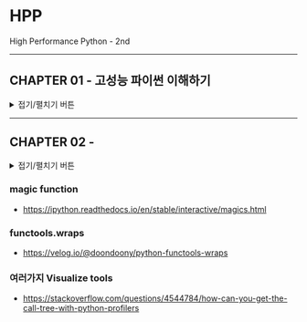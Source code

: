 # HPP
High Performance Python - 2nd

---
## CHAPTER 01 - 고성능 파이썬 이해하기

<details>
<summary>접기/펼치기 버튼</summary>
<div markdown="1"><BR />

### 이상적인 컴퓨팅

```python
import math


def check_prime(number):
    sqrt_number = math.sqrt(number)
    for i in range(2, int(sqrt_number) + 1):
        if (number / i).is_integer():
            return False
    return True


print(f"check_prime(10,000,000) = {check_prime(10_000_000)}")
print(f"check_prime(10,000,019) = {check_prime(10_000_019)}")
```
```bash
check_prime(10,000,000) = False
check_prime(10,000,019) = True
```

- 위의 코드를 CPU의 벡터화 연산을 이용하도록 작성한다고 하면...

```python
import math


def check_prime(number):
    sqrt_number = math.sqrt(number)
    numbers = range(2, int(sqrt_number) + 1)
    for i in range(0, len(numbers), 5):
        result = (number / numbers[i:(i + 5)]).is_integer()
        if any(result):
            return False
    return True


print(f"check_prime(10,000,000) = {check_prime(10_000_000)}")
print(f"check_prime(10,000,019) = {check_prime(10_000_019)}")
```

- 한 번에 5개씩 처리하는 벡터화 코드 ... 다만, 위의 코드는 동작하는 코드는 아니다.



### 파이썬의 가상 머신

```python
import timeit


def search_fast(haystack, needle):
    for item in haystack:
        if item == needle:
            return True
    return False


def search_slow(haystack, needle):
    return_value = False
    for item in haystack:
        if item == needle:
            return_value = True
    return return_value


if __name__ == "__main__":
    iterations = 10000
    haystack = list(range(1000))
    setup = "from __main__ import (haystack, needle, search_fast, search_slow)"

    needle = 5
    print(
        f"Testing search speed with {len(haystack)} items and needle close to the head of the list"
    )

    t = timeit.timeit(
        stmt="search_fast(haystack, needle)", setup=setup, number=iterations
    )
    print(f"search_fast time: {t/iterations:.5e}")

    t = timeit.timeit(
        stmt="search_slow(haystack, needle)", setup=setup, number=iterations
    )
    print(f"search_slow time: {t/iterations:.5e}")
```
```bash
Testing search speed with 1000 items and needle close to the head of the list
search_fast time: 9.84165e-07
search_slow time: 1.73868e-04
```

- 2가지 방식 모두 `O(n)` 복잡도를 갖지만, 중간에 빠져나오도록 하는 방식이 당연히 빠르다


### 모범적 작업 절차

- 문서화
- 좋은 구조
- 테스트


### 주피터 노트북 잘 다루기

- assert
- Exception - ValueError
- nbdime (https://nbdime.readthedocs.io/)

    
### 추가 공부하면 좋을 내용
- GIL (Global interpreter Lock)
  - Python은 왜 GIL 정책을 적용했을까?
  - https://www.artima.com/weblogs/viewpost.jsp?thread=214235

</div>
</details>


---
## CHAPTER 02 - 

<details>
<summary>접기/펼치기 버튼</summary>
<div markdown="1"><BR />

</div>
</details>

### magic function
- https://ipython.readthedocs.io/en/stable/interactive/magics.html


### functools.wraps
- https://velog.io/@doondoony/python-functools-wraps


### 여러가지 Visualize tools
- https://stackoverflow.com/questions/4544784/how-can-you-get-the-call-tree-with-python-profilers
